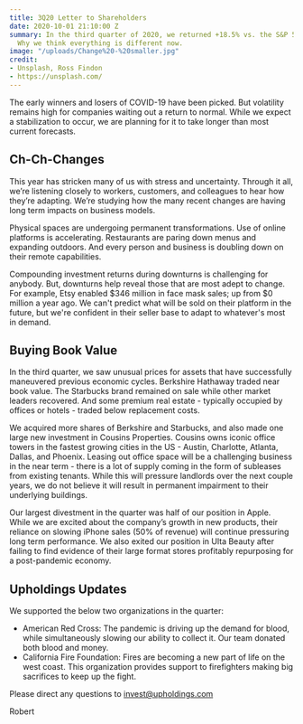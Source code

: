 ```yaml
---
title: 3Q20 Letter to Shareholders
date: 2020-10-01 21:10:00 Z
summary: In the third quarter of 2020, we returned +18.5% vs. the S&P 500 at +8.5%.
  Why we think everything is different now.
image: "/uploads/Change%20-%20smaller.jpg"
credit:
- Unsplash, Ross Findon
- https://unsplash.com/
---
```


The early winners and losers of COVID-19 have been picked. But volatility remains high for companies waiting out a return to normal. While we expect a stabilization to occur, we are planning for it to take longer than most current forecasts.

## Ch-Ch-Changes
This year has stricken many of us with stress and uncertainty. Through it all, we’re listening closely to workers, customers, and colleagues to hear how they’re adapting. We’re studying how the many recent changes are having long term impacts on business models.

Physical spaces are undergoing permanent transformations. Use of online platforms is accelerating. Restaurants are paring down menus and expanding outdoors. And every person and business is doubling down on their remote capabilities.

Compounding investment returns during downturns is challenging for anybody. But, downturns help reveal those that are most adept to change. For example, Etsy enabled $346 million in face mask sales; up from $0 million a year ago. We can't predict what will be sold on their platform in the future, but we're confident in their seller base to adapt to whatever's most in demand.

## Buying Book Value
In the third quarter, we saw unusual prices for assets that have successfully maneuvered previous economic cycles. Berkshire Hathaway traded near book value. The Starbucks brand remained on sale while other market leaders recovered. And some premium real estate - typically occupied by offices or hotels - traded below replacement costs.

We acquired more shares of Berkshire and Starbucks, and also made one large new investment in Cousins Properties. Cousins owns iconic office towers in the fastest growing cities in the US - Austin, Charlotte, Atlanta, Dallas, and Phoenix. Leasing out office space will be a challenging business in the near term - there is a lot of supply coming in the form of subleases from existing tenants. While this will pressure landlords over the next couple years, we do not believe it will result in permanent impairment to their underlying buildings.

Our largest divestment in the quarter was half of our position in Apple. While we are excited about the company’s growth in new products, their reliance on slowing iPhone sales (50% of revenue) will continue pressuring long term performance. We also exited our position in Ulta Beauty after failing to find evidence of their large format stores profitably repurposing for a post-pandemic economy. 

## Upholdings Updates

We supported the below two organizations in the quarter:

* American Red Cross: The pandemic is driving up the demand for blood, while simultaneously slowing our ability to collect it. Our team donated both blood and money.
* California Fire Foundation: Fires are becoming a new part of life on the west coast. This organization provides support to firefighters making big sacrifices to keep up the fight.

Please direct any questions to invest@upholdings.com

Robert